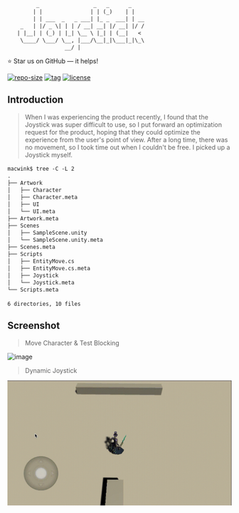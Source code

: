 ```
         _                 _   _      _    
        | |               | | (_)    | |   
        | | ___  _   _ ___| |_ _  ___| | __
    _   | |/ _ \| | | / __| __| |/ __| |/ /
   | |__| | (_) | |_| \__ \ |_| | (__|   < 
    \____/ \___/ \__, |___/\__|_|\___|_|\_\
                  __/ |                    
 ```
 
⭐ Star us on GitHub — it helps!

[![repo-size](https://img.shields.io/github/languages/code-size/imacwink/Joystick?style=flat)](https://github.com/imacwink/Joystick/archive/main.zip) [![tag](https://img.shields.io/github/v/tag/imacwink/Joystick)](https://github.com/imacwink/Joystick/tags) [![license](https://img.shields.io/github/license/imacwink/Joystick)](LICENSE) 

## Introduction
> When I was experiencing the product recently, I found that the Joystick was super difficult to use, so I put forward an optimization request for the product, hoping that they could optimize the experience from the user's point of view. After a long time, there was no movement, so I took time out when I couldn't be free. I picked up a Joystick myself.

```console
macwink$ tree -C -L 2
.
├── Artwork
│   ├── Character
│   ├── Character.meta
│   ├── UI
│   └── UI.meta
├── Artwork.meta
├── Scenes
│   ├── SampleScene.unity
│   └── SampleScene.unity.meta
├── Scenes.meta
├── Scripts
│   ├── EntityMove.cs
│   ├── EntityMove.cs.meta
│   ├── Joystick
│   └── Joystick.meta
└── Scripts.meta

6 directories, 10 files
```

## Screenshot

> Move Character & Test Blocking

![image](https://github.com/imacwink/Joystick/blob/main/Assets/Artwork/Gif/202203271712.gif)

> Dynamic Joystick

![image](https://github.com/imacwink/Joystick/blob/main/Assets/Artwork/Gif/202203271715.gif)

